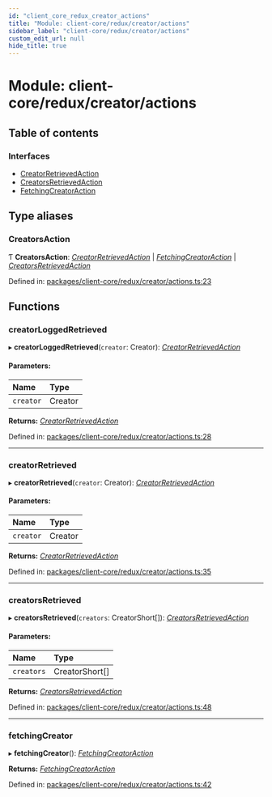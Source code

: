 ```yaml
---
id: "client_core_redux_creator_actions"
title: "Module: client-core/redux/creator/actions"
sidebar_label: "client-core/redux/creator/actions"
custom_edit_url: null
hide_title: true
---
```


# Module: client-core/redux/creator/actions

## Table of contents

### Interfaces

- [CreatorRetrievedAction](../interfaces/client_core_redux_creator_actions.creatorretrievedaction.md)
- [CreatorsRetrievedAction](../interfaces/client_core_redux_creator_actions.creatorsretrievedaction.md)
- [FetchingCreatorAction](../interfaces/client_core_redux_creator_actions.fetchingcreatoraction.md)

## Type aliases

### CreatorsAction

Ƭ **CreatorsAction**: [*CreatorRetrievedAction*](../interfaces/client_core_redux_creator_actions.creatorretrievedaction.md) \| [*FetchingCreatorAction*](../interfaces/client_core_redux_creator_actions.fetchingcreatoraction.md) \| [*CreatorsRetrievedAction*](../interfaces/client_core_redux_creator_actions.creatorsretrievedaction.md)

Defined in: [packages/client-core/redux/creator/actions.ts:23](https://github.com/xr3ngine/xr3ngine/blob/5a0f83ed8/packages/client-core/redux/creator/actions.ts#L23)

## Functions

### creatorLoggedRetrieved

▸ **creatorLoggedRetrieved**(`creator`: Creator): [*CreatorRetrievedAction*](../interfaces/client_core_redux_creator_actions.creatorretrievedaction.md)

#### Parameters:

Name | Type |
:------ | :------ |
`creator` | Creator |

**Returns:** [*CreatorRetrievedAction*](../interfaces/client_core_redux_creator_actions.creatorretrievedaction.md)

Defined in: [packages/client-core/redux/creator/actions.ts:28](https://github.com/xr3ngine/xr3ngine/blob/5a0f83ed8/packages/client-core/redux/creator/actions.ts#L28)

___

### creatorRetrieved

▸ **creatorRetrieved**(`creator`: Creator): [*CreatorRetrievedAction*](../interfaces/client_core_redux_creator_actions.creatorretrievedaction.md)

#### Parameters:

Name | Type |
:------ | :------ |
`creator` | Creator |

**Returns:** [*CreatorRetrievedAction*](../interfaces/client_core_redux_creator_actions.creatorretrievedaction.md)

Defined in: [packages/client-core/redux/creator/actions.ts:35](https://github.com/xr3ngine/xr3ngine/blob/5a0f83ed8/packages/client-core/redux/creator/actions.ts#L35)

___

### creatorsRetrieved

▸ **creatorsRetrieved**(`creators`: CreatorShort[]): [*CreatorsRetrievedAction*](../interfaces/client_core_redux_creator_actions.creatorsretrievedaction.md)

#### Parameters:

Name | Type |
:------ | :------ |
`creators` | CreatorShort[] |

**Returns:** [*CreatorsRetrievedAction*](../interfaces/client_core_redux_creator_actions.creatorsretrievedaction.md)

Defined in: [packages/client-core/redux/creator/actions.ts:48](https://github.com/xr3ngine/xr3ngine/blob/5a0f83ed8/packages/client-core/redux/creator/actions.ts#L48)

___

### fetchingCreator

▸ **fetchingCreator**(): [*FetchingCreatorAction*](../interfaces/client_core_redux_creator_actions.fetchingcreatoraction.md)

**Returns:** [*FetchingCreatorAction*](../interfaces/client_core_redux_creator_actions.fetchingcreatoraction.md)

Defined in: [packages/client-core/redux/creator/actions.ts:42](https://github.com/xr3ngine/xr3ngine/blob/5a0f83ed8/packages/client-core/redux/creator/actions.ts#L42)
